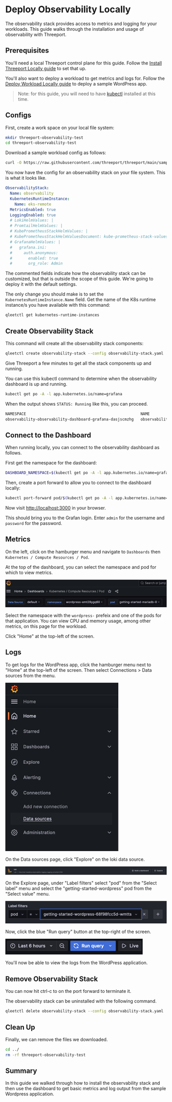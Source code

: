 # Deploy Observability Locally

The observability stack provides access to metrics and logging for your
workloads.  This guide walks through the installation and usage of observability
with Threeport.

## Prerequisites

You'll need a local Threeport control plane for this guide.  Follow the [Install
Threeport Locally guide](../install/install-threeport-local.md) to set that up.

You'll also want to deploy a workload to get metrics and logs for.  Follow the
[Deploy Workload Locally guide](../workloads/deploy-workload-local.md) to deploy
a sample WordPress app.

> Note: for this guide, you will need to have
> [kubectl](https://kubernetes.io/docs/tasks/tools/#kubectl) installed at this time.

## Configs

First, create a work space on your local file system:

```bash
mkdir threeport-observability-test
cd threeport-observability-test
```

Download a sample workload config as follows:

```bash
curl -O https://raw.githubusercontent.com/threeport/threeport/main/samples/observability/observability-stack.yaml
```

You now have the config for an observability stack on your file system.  This is
what it looks like.

```yaml
ObservabilityStack:
  Name: observability
  KubernetesRuntimeInstance:
    Name: eks-remote
  MetricsEnabled: true
  LoggingEnabled: true
  # LokiHelmValues: |
  # PromtailHelmValues: |
  # KubePrometheusStackHelmValues: |
  # KubePrometheusStackHelmValuesDocument: kube-prometheus-stack-values.yaml
  # GrafanaHelmValues: |
  #   grafana.ini:
  #     auth.anonymous:
  #       enabled: true
  #       org_role: Admin
```

The commented fields indicate how the observability stack can be customized, but
that is outside the scope of this guide.  We're going to deploy it with the
default settings.

The only change you should make is to set the `KubernetesRuntimeInstance.Name`
field.  Get the name of the K8s runtime instance/s you have available with this
command:

```bash
qleetctl get kubernetes-runtime-instances
```

## Create Observability Stack

This command will create all the observability stack components:

```bash
qleetctl create observability-stack --config observability-stack.yaml
```

Give Threeport a few minutes to get all the stack components up and running.

You can use this kubectl command to determine when the observability dashboard
is up and running.

```bash
kubectl get po -A -l app.kubernetes.io/name=grafana
```

When the output shows `STATUS: Running` like this, you can proceed.

```bash
NAMESPACE                                                  NAME                                                              READY   STATUS    RESTARTS   AGE
observability-observability-dashboard-grafana-dasjscmzhg   observability-observability-dashboard-grafana-release-6bf4ppg8g   3/3     Running   0          2m55s
```

## Connect to the Dashboard

When running locally, you can connect to the observability dashboard as follows.

First get the namespace for the dashboard:

```bash
DASHBOARD_NAMESPACE=$(kubectl get po -A -l app.kubernetes.io/name=grafana -o=jsonpath='{.items[0].metadata.namespace}')
```

Then, create a port forward to allow you to connect to the dashboard locally:

```bash
kubectl port-forward pod/$(kubectl get po -A -l app.kubernetes.io/name=grafana -o=jsonpath='{.items[0].metadata.name}') 3000:3000 -n $DASHBOARD_NAMESPACE
```

Now visit [http://localhost:3000](http://localhost:3000) in your browser.

This should bring you to the Grafan login.  Enter `admin` for the username and
`password` for the password.

## Metrics

On the left, click on the hamburger menu and navigate to `Dashboards` then `Kubernetes / Compute Resources / Pod`.

At the top of the dashboard, you can select the namespace and pod for which to
view metrics.

![WordPress Metrics](../../../img/threeport/grafana-wordpress-pods.png)

Select the namespace with the `wordpress-` prefeix and one of the pods for that
application.  You can view CPU and memory usage, among other metrics, on this
page for the workload.

Click "Home" at the top-left of the screen.

## Logs

To get logs for the WordPress app, click the hamburger menu next to "Home" at
the top-left of the screen.  Then select Connections > Data sources from the
menu.

![Grafana Menu](../../../img/threeport/grafana-menu.png)

On the Data sources page, click "Explore" on the loki data source.

![Loki Data Source](../../../img/threeport/loki-data-source.png)

On the Explore page, under "Label filters" select "pod" from the "Select label"
menu and select the "getting-started-wordpress" pod from the "Select value"
menu.

![WordPress Pod Log Filter](../../../img/threeport/wordpress-pod-log-filter.png)

Now, click the blue "Run query" button at the top-right of the screen.

![Grafana Run Query](../../../img/threeport/grafana-run-query.png)

You'll now be able to view the logs from the WordPress application.

## Remove Observability Stack

You can now hit ctrl-c to on the port forward to terminate it.

The observability stack can be uninstalled with the following command.

```bash
qleetctl delete observability-stack --config observability-stack.yaml
```

## Clean Up

Finally, we can remove the files we downloaded.

```bash
cd ../
rm -rf threeport-observability-test
```

## Summary

In this guide we walked through how to install the observability stack and then
use the dashboard to get basic metrics and log output from the sample Wordpress
application.

